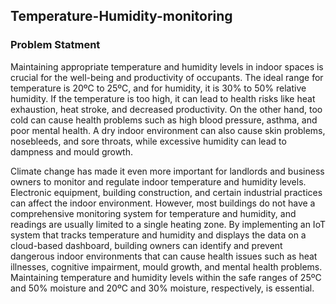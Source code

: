 ## Temperature-Humidity-monitoring

### Problem Statment
Maintaining appropriate temperature and humidity levels in indoor spaces is crucial for the well-being and productivity of occupants. The ideal range for temperature is 20ºC to 25ºC, and for humidity, it is 30% to 50% relative humidity. If the temperature is too high, it can lead to health risks like heat exhaustion, heat stroke, and decreased productivity. On the other hand, too cold can cause health problems such as high blood pressure, asthma, and poor mental health. A dry indoor environment can also cause skin problems, nosebleeds, and sore throats, while excessive humidity can lead to dampness and mould growth.

Climate change has made it even more important for landlords and business owners to monitor and regulate indoor temperature and humidity levels. Electronic equipment, building construction, and certain industrial practices can affect the indoor environment. However, most buildings do not have a comprehensive monitoring system for temperature and humidity, and readings are usually limited to a single heating zone. By implementing an IoT system that tracks temperature and humidity and displays the data on a cloud-based dashboard, building owners can identify and prevent dangerous indoor environments that can cause health issues such as heat illnesses, cognitive impairment, mould growth, and mental health problems. Maintaining temperature and humidity levels within the safe ranges of 25ºC and 50% moisture and 20ºC and 30% moisture, respectively, is essential.
